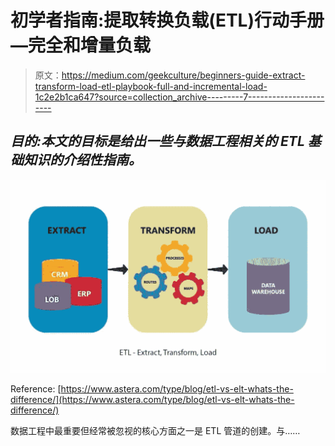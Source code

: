# 初学者指南:提取转换负载(ETL)行动手册—完全和增量负载

> 原文：<https://medium.com/geekculture/beginners-guide-extract-transform-load-etl-playbook-full-and-incremental-load-1c2e2b1ca647?source=collection_archive---------7----------------------->

## *目的:本文的目标是给出一些与数据工程相关的 ETL 基础知识的介绍性指南。*

![](img/e84254ec3e28e24c365ad2f275a15095.png)

Reference: [https://www.astera.com/type/blog/etl-vs-elt-whats-the-difference/](https://www.astera.com/type/blog/etl-vs-elt-whats-the-difference/)

数据工程中最重要但经常被忽视的核心方面之一是 ETL 管道的创建。与……